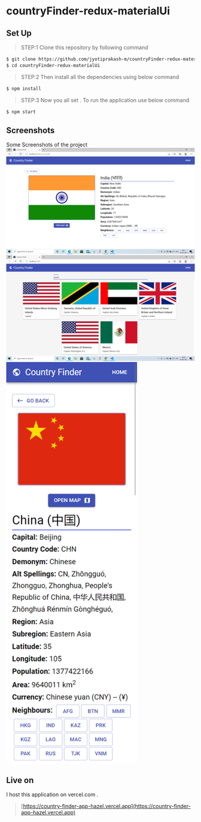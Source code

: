 # countryFinder-redux-materialUi

## Set Up

> STEP:1  Clone this repository by following command

```sh
$ git clone https://github.com/jyotiprakash-m/countryFinder-redux-materialUi.git
$ cd countryFinder-redux-materialUi
```
> STEP:2  Then install all the dependencies using below command

```sh
$ npm install 

```
> STEP:3  Now you all set . To run the application use below command

```sh
$ npm start

```
## Screenshots
Some Screenshots of the project
<img src="./public/image1.png" title="Country Details">
<img src="./public/image2.png" title="Find Country">
<img src="./public/image3.png" width="350" alt="Moile View">


## Live on
I host this application on vercel.com .

> [https://country-finder-app-hazel.vercel.app](https://country-finder-app-hazel.vercel.app)
